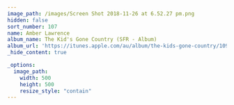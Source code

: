 ```yaml
---
image_path: /images/Screen Shot 2018-11-26 at 6.52.27 pm.png
hidden: false
sort_number: 107
name: Amber Lawrence
album_name: The Kid's Gone Country (SFR - Album)
album_url: 'https://itunes.apple.com/au/album/the-kids-gone-country/1092476425'
_hide_content: true

_options:
  image_path:
    width: 500
    height: 500
    resize_style: "contain"
---
```

